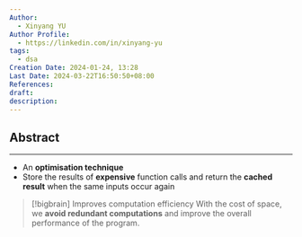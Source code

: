 ```yaml
---
Author:
  - Xinyang YU
Author Profile:
  - https://linkedin.com/in/xinyang-yu
tags:
  - dsa
Creation Date: 2024-01-24, 13:28
Last Date: 2024-03-22T16:50:50+08:00
References: 
draft: 
description: 
---
```

## Abstract
---
- An **optimisation technique**
- Store the results of **expensive** function calls and return the **cached result** when the same inputs occur again

>[!bigbrain] Improves computation efficiency
> With the cost of space, we **avoid redundant computations** and improve the overall performance of the program.